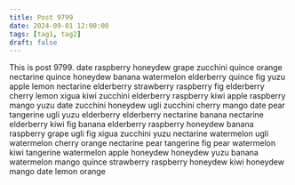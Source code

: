 ```yaml
---
title: Post 9799
date: 2024-09-01 12:00:00
tags: [tag1, tag2]
draft: false
---
```

This is post 9799.
date
raspberry
honeydew
grape
zucchini
quince
orange
nectarine
quince
honeydew
banana
watermelon
elderberry
quince
fig
yuzu
apple
lemon
nectarine
elderberry
strawberry
raspberry
fig
elderberry
cherry
lemon
xigua
kiwi
zucchini
elderberry
raspberry
kiwi
apple
raspberry
mango
yuzu
date
zucchini
honeydew
ugli
zucchini
cherry
mango
date
pear
tangerine
ugli
yuzu
elderberry
elderberry
nectarine
banana
nectarine
elderberry
kiwi
fig
banana
elderberry
raspberry
honeydew
banana
raspberry
grape
ugli
fig
xigua
zucchini
yuzu
nectarine
watermelon
ugli
watermelon
cherry
orange
nectarine
pear
tangerine
fig
pear
watermelon
kiwi
tangerine
watermelon
apple
honeydew
honeydew
yuzu
banana
watermelon
mango
quince
strawberry
raspberry
honeydew
kiwi
honeydew
mango
date
lemon
orange
